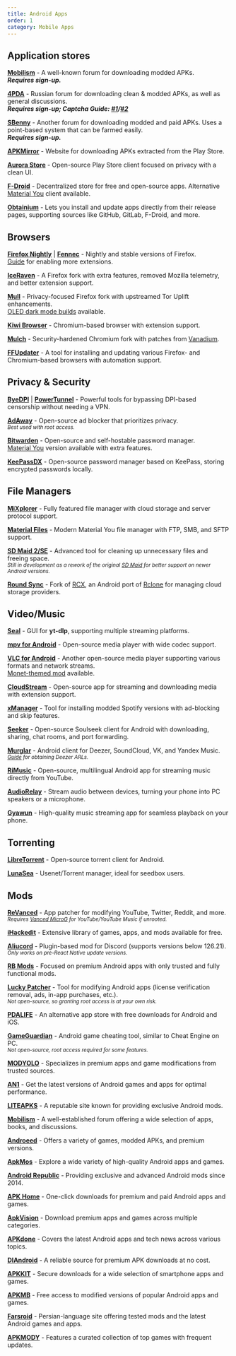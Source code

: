 ```yaml
---
title: Android Apps
order: 1
category: Mobile Apps
---
```


## Application stores
[**Mobilism**](https://forum.mobilism.me/) - A well-known forum for downloading modded APKs.  
**_Requires sign-up._**  

[**4PDA**](https://4pda.to/forum/) - Russian forum for downloading clean & modded APKs, as well as general discussions.  
**_Requires sign-up; Captcha Guide: [#1](https://www.celsoazevedo.com/files/android/how-to-bypass-4pda-captchas/)/[#2](https://doorsgeek.blogspot.com/2015/08/4pdaru-loginregister-captcha-tutorial.html)_**  

[**SBenny**](https://forum.sbenny.com) - Another forum for downloading modded and paid APKs. Uses a point-based system that can be farmed easily.  
**_Requires sign-up._**  

[**APKMirror**](https://www.apkmirror.com/) - Website for downloading APKs extracted from the Play Store.  

[**Aurora Store**](https://gitlab.com/AuroraOSS/AuroraStore) - Open-source Play Store client focused on privacy with a clean UI.  

[**F-Droid**](https://f-droid.org/) - Decentralized store for free and open-source apps. Alternative [Material You](https://github.com/Iamlooker/Droid-ify) client available.  

[**Obtainium**](https://github.com/ImranR98/Obtainium) - Lets you install and update apps directly from their release pages, supporting sources like GitHub, GitLab, F-Droid, and more.  

## Browsers
[**Firefox Nightly**](https://play.google.com/store/apps/details?id=org.mozilla.fenix) | [**Fennec**](https://f-droid.org/en/packages/org.mozilla.fennec_fdroid) - Nightly and stable versions of Firefox.  
[Guide](https://blog.mozilla.org/addons/2020/09/29/expanded-extension-support-in-firefox-for-android-nightly/) for enabling more extensions.  

[**IceRaven**](https://github.com/fork-maintainers/iceraven-browser#iceraven-browser--) - A Firefox fork with extra features, removed Mozilla telemetry, and better extension support.  

[**Mull**](https://divestos.org/pages/our_apps#mull) - Privacy-focused Firefox fork with upstreamed Tor Uplift enhancements.  
[OLED dark mode builds](https://github.com/ArtikusHG/Mull-OLEDDark) available.  

[**Kiwi Browser**](https://kiwibrowser.com/) - Chromium-based browser with extension support.  

[**Mulch**](https://divestos.org/pages/our_apps#mulch) - Security-hardened Chromium fork with patches from [Vanadium](https://github.com/GrapheneOS/Vanadium).  

[**FFUpdater**](https://github.com/Tobi823/ffupdater) - A tool for installing and updating various Firefox- and Chromium-based browsers with automation support.  

## Privacy & Security
[**ByeDPI**](https://github.com/dovecoteescapee/ByeDPIAndroid) | [**PowerTunnel**](https://github.com/krlvm/PowerTunnel-Android) - Powerful tools for bypassing DPI-based censorship without needing a VPN.  

[**AdAway**](https://adaway.org/) - Open-source ad blocker that prioritizes privacy.  
*<small>Best used with root access.</small>*  

[**Bitwarden**](https://github.com/bitwarden/mobile) - Open-source and self-hostable password manager.  
[Material You](https://github.com/AChep/keyguard-app) version available with extra features.  

[**KeePassDX**](https://github.com/Kunzisoft/KeePassDX) - Open-source password manager based on KeePass, storing encrypted passwords locally.  

## File Managers
[**MiXplorer**](https://mixplorer.com/) - Fully featured file manager with cloud storage and server protocol support.  

[**Material Files**](https://github.com/zhanghai/MaterialFiles) - Modern Material You file manager with FTP, SMB, and SFTP support.  

[**SD Maid 2/SE**](https://github.com/d4rken-org/sdmaid-se) - Advanced tool for cleaning up unnecessary files and freeing space.  
*<small>Still in development as a rework of the original [SD Maid](https://github.com/d4rken-org/sdmaid) for better support on newer Android versions.</small>*  

[**Round Sync**](https://roundsync.com/) - Fork of [RCX](https://github.com/xOb/rcx/), an Android port of [Rclone](https://rclone.org/) for managing cloud storage providers.  

## Video/Music
[**Seal**](https://github.com/JunkFood02/Seal) - GUI for **yt-dlp**, supporting multiple streaming platforms.  

[**mpv for Android**](https://github.com/mpv-android/mpv-android) - Open-source media player with wide codec support.  

[**VLC for Android**](https://videolan.org/vlc/download-android.html) - Another open-source media player supporting various formats and network streams.  
[Monet-themed mod](https://t.me/waifupx_official/233) available.  

[**CloudStream**](https://github.com/recloudstream/cloudstream/) - Open-source app for streaming and downloading media with extension support.  

[**xManager**](https://xmanagerapp.com/) - Tool for installing modded Spotify versions with ad-blocking and skip features.  

[**Seeker**](https://github.com/jackBonadies/SeekerAndroid) - Open-source Soulseek client for Android with downloading, sharing, chat rooms, and port forwarding.  

[**Murglar**](https://murglar.app/) - Android client for Deezer, SoundCloud, VK, and Yandex Music.  
*<small>[Guide](https://rentry.org/firehawk52/) for obtaining Deezer ARLs.</small>*  

[**RiMusic**](https://rimusic.xyz) - Open-source, multilingual Android app for streaming music directly from YouTube.  

[**AudioRelay**](https://audiorelay.net) - Stream audio between devices, turning your phone into PC speakers or a microphone.  

[**Gyawun**](https://gyawunmusic.vercel.app) - High-quality music streaming app for seamless playback on your phone.  


## Torrenting
[**LibreTorrent**](https://github.com/proninyaroslav/libretorrent) - Open-source torrent client for Android.  

[**LunaSea**](https://www.lunasea.app/) - Usenet/Torrent manager, ideal for seedbox users.  

## Mods
[**ReVanced**](https://github.com/revanced/revanced-manager) - App patcher for modifying YouTube, Twitter, Reddit, and more.  
*<small>Requires [Vanced MicroG](https://github.com/TeamVanced/VancedMicroG) for YouTube/YouTube Music if unrooted.</small>*  

[**iHackedit**](https://ihackedit.com) - Extensive library of games, apps, and mods available for free.

[**Aliucord**](https://github.com/Aliucord/Aliucord) - Plugin-based mod for Discord (supports versions below 126.21).  
*<small>Only works on pre-React Native update versions.</small>*  

[**RB Mods**](https://www.rockmods.net) - Focused on premium Android apps with only trusted and fully functional mods. 

[**Lucky Patcher**](https://www.luckypatchers.com/) - Tool for modifying Android apps (license verification removal, ads, in-app purchases, etc.).  
*<small>Not open-source, so granting root access is at your own risk.</small>*  

[**PDALIFE**](https://pdalife.com) - An alternative app store with free downloads for Android and iOS.

[**GameGuardian**](https://gameguardian.net/forum/) - Android game cheating tool, similar to Cheat Engine on PC.  
*<small>Not open-source, root access required for some features.</small>*

[**MODYOLO**](https://modyolo.com) - Specializes in premium apps and game modifications from trusted sources. 

[**AN1**](https://an1.com) - Get the latest versions of Android games and apps for optimal performance.  

[**LITEAPKS**](https://liteapks.com) - A reputable site known for providing exclusive Android mods.  

[**Mobilism**](https://forum.mobilism.org/index.php) - A well-established forum offering a wide selection of apps, books, and discussions. 

[**Androeed**](https://androeed.store) - Offers a variety of games, modded APKs, and premium versions.  

[**ApkMos**](https://apkmos.com) - Explore a wide variety of high-quality Android apps and games.  

[**Android Republic**](https://androidrepublic.org/portal/) - Providing exclusive and advanced Android mods since 2014.  

[**APK Home**](https://apkhome.net) - One-click downloads for premium and paid Android apps and games.  

[**ApkVision**](https://apkvision.org) - Download premium apps and games across multiple categories.

[**APKdone**](https://apkdone.com) - Covers the latest Android apps and tech news across various topics.  

[**DlAndroid**](https://dlandroid.com) - A reliable source for premium APK downloads at no cost. 

[**APKKIT**](https://apkkit.com) - Secure downloads for a wide selection of smartphone apps and games.  

[**APKMB**](https://apkmb.com) - Free access to modified versions of popular Android apps and games.  

[**Farsroid**](https://www.farsroid.com) - Persian-language site offering tested mods and the latest Android games and apps.

[**APKMODY**](https://apkmody.com) - Features a curated collection of top games with frequent updates.  
